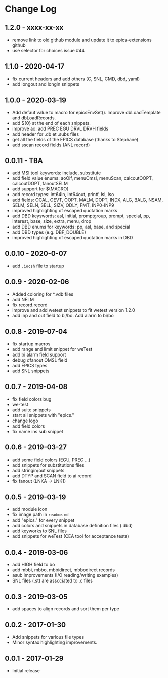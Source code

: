 # Change Log

## 1.2.0 - xxxx-xx-xx
- remove link to old github module and update it to epics-extensions github
- use selector for choices issue #44
  
## 1.1.0 - 2020-04-17
- fix current headers and add others (C, SNL, CMD, dbd, yaml)
- add longout and longin snippets

## 1.0.0 - 2020-03-19
- Add defaut value to macro for epicsEnvSet(). Improve dbLoadTemplate and dbLoadRecords.
- add ${0} at the end of each snippets.
- improve ao: add PREC EGU DRVL DRVH fields
- add header for .db et .subs files
- get all the fields of the EPICS database (thanks to Stephane)
- add sscan record fields (ANL record)

## 0.0.11 - TBA

- add MSI tool keywords: include, substitute
- add field value enums: aoOif, menuOmsl, menuScan, calcoutOOPT, calcoutDOPT, fanoutSELM
- add support for $(MACRO)
- add record types: int64in, int64out, printf, lsi, lso
- add fields: OCAL, OEVT, OOPT, MALM, DOPT, INDX, ALG, BALG, NSAM, SELM, SELN, SELL, SIZV, ODLY, FMT, INP0-INP9
- improved highlighting of escaped quotation marks
- add DBD keyswords: asl, initial, promptgroup, prompt, special, pp, interest, base, size, extra, menu, drop
- add DBD enums for keywords: pp, asl, base, and special
- add DBD types (e.g. DBF_DOUBLE)
- improved highlighting of escaped quotation marks in DBD

## 0.0.10 - 2020-0-07

- add `.iocsh` file to startup

## 0.0.9 - 2020-02-06

- Added coloring for *.vdb files
- add NELM
- fix record.record
- improve and add wetest snippets to fit wetest version 1.2.0
- add inp and out field to bi/bo. Add alarm to bi/bo

## 0.0.8 - 2019-07-04

- fix startup macros
- add range and limit snippet for weTest
- add bi alarm field support
- debug dfanout OMSL field
- add EPICS types
- add SNL snippets

## 0.0.7 - 2019-04-08

- fix field colors bug
- we-test
- add suite snippets
- start all snippets with "epics."
- change logo
- add field colors
- fix name ins sub snippet

## 0.0.6 - 2019-03-27

- add some field colors (EGU, PREC ...)
- add snippets for substitutions files
- add stringin/out snippets
- add DTYP and SCAN field to ai record
- fix fanout (LNKA -> LNK1)

## 0.0.5 - 2019-03-19

- add module icon
- fix image path in ```readme.md```
- add "epics." for every snippet
- add colors and snippets in database definition files (.dbd)
- add keyworks to SNL files
- add snippets for weTest (CEA tool for acceptance tests)

## 0.0.4 - 2019-03-06

- add HIGH field to bo
- add mbbi, mbbo, mbbidirect, mbbodirect records
- asub improvements (I/O reading/writing examples)
- SNL files (.st) are associated to .c files

## 0.0.3 - 2019-03-05

- add spaces to align records and sort them per type

## 0.0.2 - 2017-01-30

- Add snippets for various file types
- Minor syntax highlighting improvements.

## 0.0.1 - 2017-01-29

- Initial release
